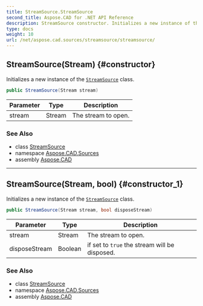 ```yaml
---
title: StreamSource.StreamSource
second_title: Aspose.CAD for .NET API Reference
description: StreamSource constructor. Initializes a new instance of the StreamSource class
type: docs
weight: 10
url: /net/aspose.cad.sources/streamsource/streamsource/
---
```

## StreamSource(Stream) {#constructor}

Initializes a new instance of the [`StreamSource`](../) class.

```csharp
public StreamSource(Stream stream)
```

| Parameter | Type | Description |
| --- | --- | --- |
| stream | Stream | The stream to open. |

### See Also

* class [StreamSource](../)
* namespace [Aspose.CAD.Sources](../../streamsource/)
* assembly [Aspose.CAD](../../../)

---

## StreamSource(Stream, bool) {#constructor_1}

Initializes a new instance of the [`StreamSource`](../) class.

```csharp
public StreamSource(Stream stream, bool disposeStream)
```

| Parameter | Type | Description |
| --- | --- | --- |
| stream | Stream | The stream to open. |
| disposeStream | Boolean | if set to `true` the stream will be disposed. |

### See Also

* class [StreamSource](../)
* namespace [Aspose.CAD.Sources](../../streamsource/)
* assembly [Aspose.CAD](../../../)


